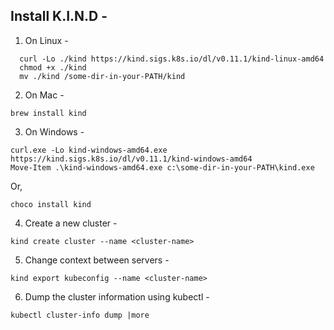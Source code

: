 ## Install K.I.N.D -
1. On Linux -
```
  curl -Lo ./kind https://kind.sigs.k8s.io/dl/v0.11.1/kind-linux-amd64
  chmod +x ./kind
  mv ./kind /some-dir-in-your-PATH/kind
  ```
2. On Mac -
  ```
  brew install kind
  ```
3. On Windows -
  ```
  curl.exe -Lo kind-windows-amd64.exe https://kind.sigs.k8s.io/dl/v0.11.1/kind-windows-amd64
  Move-Item .\kind-windows-amd64.exe c:\some-dir-in-your-PATH\kind.exe
  ```
  Or,
  ```
  choco install kind
  ```
4. Create a new cluster -
  ```
  kind create cluster --name <cluster-name>
  ```
5. Change context between servers -
  ```
  kind export kubeconfig --name <cluster-name>
  ```
6. Dump the cluster information using kubectl -
  ```
  kubectl cluster-info dump |more
  ```
